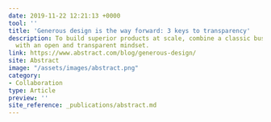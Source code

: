 ```yaml
---
date: 2019-11-22 12:21:13 +0000
tool: ''
title: 'Generous design is the way forward: 3 keys to transparency'
description: To build superior products at scale, combine a classic business toolset
  with an open and transparent mindset.
link: https://www.abstract.com/blog/generous-design/
site: Abstract
image: "/assets/images/abstract.png"
category:
- Collaboration
type: Article
preview: ''
site_reference: _publications/abstract.md
---
```

